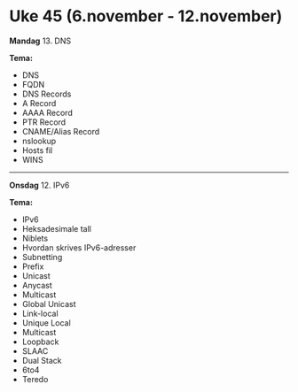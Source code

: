 # Uke 45 (6.november - 12.november)
**Mandag**
13. DNS

**Tema:**
* DNS
* FQDN
* DNS Records
* A Record
* AAAA Record
* PTR Record
* CNAME/Alias Record
* nslookup
* Hosts fil
* WINS

---

**Onsdag**
12. IPv6

**Tema:**
* IPv6
* Heksadesimale tall
* Niblets
* Hvordan skrives IPv6-adresser
* Subnetting
* Prefix
* Unicast
* Anycast
* Multicast
* Global Unicast
* Link-local
* Unique Local
* Multicast
* Loopback
* SLAAC
* Dual Stack
* 6to4
* Teredo